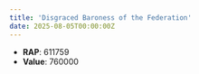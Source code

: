 ```yaml
---
title: 'Disgraced Baroness of the Federation'
date: 2025-08-05T00:00:00Z
---
```

- **RAP**: 611759
- **Value**: 760000
